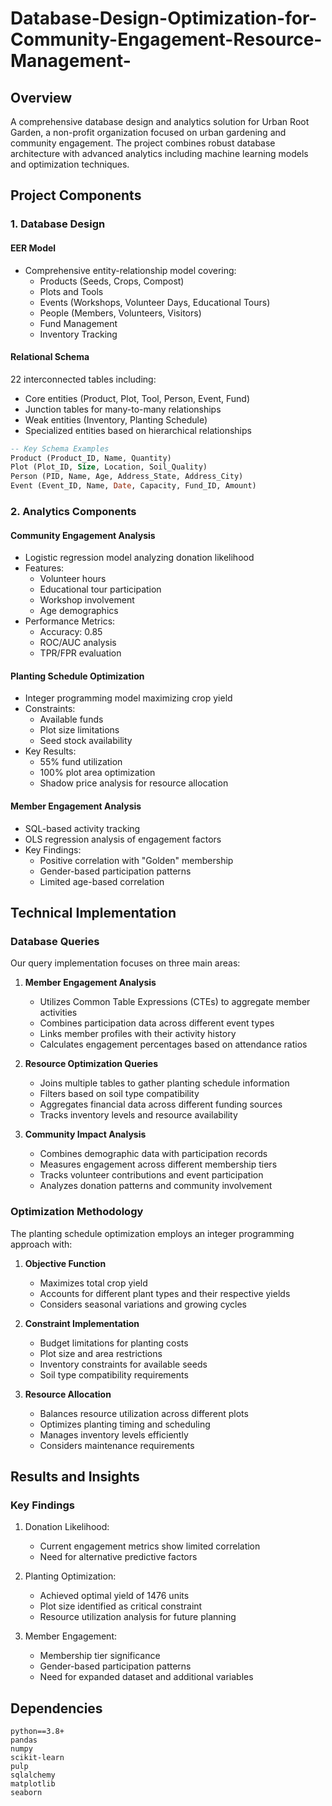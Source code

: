 # Database-Design-Optimization-for-Community-Engagement-Resource-Management-

## Overview
A comprehensive database design and analytics solution for Urban Root Garden, a non-profit organization focused on urban gardening and community engagement. The project combines robust database architecture with advanced analytics including machine learning models and optimization techniques.

## Project Components

### 1. Database Design

#### EER Model
- Comprehensive entity-relationship model covering:
  - Products (Seeds, Crops, Compost)
  - Plots and Tools
  - Events (Workshops, Volunteer Days, Educational Tours)
  - People (Members, Volunteers, Visitors)
  - Fund Management
  - Inventory Tracking

#### Relational Schema
22 interconnected tables including:
- Core entities (Product, Plot, Tool, Person, Event, Fund)
- Junction tables for many-to-many relationships
- Weak entities (Inventory, Planting Schedule)
- Specialized entities based on hierarchical relationships

```sql
-- Key Schema Examples
Product (Product_ID, Name, Quantity)
Plot (Plot_ID, Size, Location, Soil_Quality)
Person (PID, Name, Age, Address_State, Address_City)
Event (Event_ID, Name, Date, Capacity, Fund_ID, Amount)
```

### 2. Analytics Components

#### Community Engagement Analysis
- Logistic regression model analyzing donation likelihood
- Features:
  - Volunteer hours
  - Educational tour participation
  - Workshop involvement
  - Age demographics
- Performance Metrics:
  - Accuracy: 0.85
  - ROC/AUC analysis
  - TPR/FPR evaluation

#### Planting Schedule Optimization
- Integer programming model maximizing crop yield
- Constraints:
  - Available funds
  - Plot size limitations
  - Seed stock availability
- Key Results:
  - 55% fund utilization
  - 100% plot area optimization
  - Shadow price analysis for resource allocation

#### Member Engagement Analysis
- SQL-based activity tracking
- OLS regression analysis of engagement factors
- Key Findings:
  - Positive correlation with "Golden" membership
  - Gender-based participation patterns
  - Limited age-based correlation

## Technical Implementation

### Database Queries
Our query implementation focuses on three main areas:

1. **Member Engagement Analysis**
   - Utilizes Common Table Expressions (CTEs) to aggregate member activities
   - Combines participation data across different event types
   - Links member profiles with their activity history
   - Calculates engagement percentages based on attendance ratios

2. **Resource Optimization Queries**
   - Joins multiple tables to gather planting schedule information
   - Filters based on soil type compatibility
   - Aggregates financial data across different funding sources
   - Tracks inventory levels and resource availability

3. **Community Impact Analysis**
   - Combines demographic data with participation records
   - Measures engagement across different membership tiers
   - Tracks volunteer contributions and event participation
   - Analyzes donation patterns and community involvement

### Optimization Methodology
The planting schedule optimization employs an integer programming approach with:

1. **Objective Function**
   - Maximizes total crop yield
   - Accounts for different plant types and their respective yields
   - Considers seasonal variations and growing cycles

2. **Constraint Implementation**
   - Budget limitations for planting costs
   - Plot size and area restrictions
   - Inventory constraints for available seeds
   - Soil type compatibility requirements

3. **Resource Allocation**
   - Balances resource utilization across different plots
   - Optimizes planting timing and scheduling
   - Manages inventory levels efficiently
   - Considers maintenance requirements

## Results and Insights

### Key Findings
1. Donation Likelihood:
   - Current engagement metrics show limited correlation
   - Need for alternative predictive factors

2. Planting Optimization:
   - Achieved optimal yield of 1476 units
   - Plot size identified as critical constraint
   - Resource utilization analysis for future planning

3. Member Engagement:
   - Membership tier significance
   - Gender-based participation patterns
   - Need for expanded dataset and additional variables

## Dependencies
```
python==3.8+
pandas
numpy
scikit-learn
pulp
sqlalchemy
matplotlib
seaborn
```

